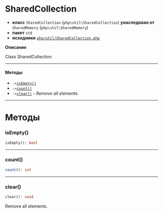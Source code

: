# SharedCollection

- **класс** `SharedCollection` (`php\util\SharedCollection`) **унаследован от** `SharedMemory` (`php\util\SharedMemory`)
- **пакет** `std`
- **исходники** [`php/util/SharedCollection.php`](./src/main/resources/JPHP-INF/sdk/php/util/SharedCollection.php)

**Описание**

Class SharedCollection

---

#### Методы

- `->`[`isEmpty()`](#method-isempty)
- `->`[`count()`](#method-count)
- `->`[`clear()`](#method-clear) - _Remove all elements._

---
# Методы

<a name="method-isempty"></a>

### isEmpty()
```php
isEmpty(): bool
```

---

<a name="method-count"></a>

### count()
```php
count(): int
```

---

<a name="method-clear"></a>

### clear()
```php
clear(): void
```
Remove all elements.